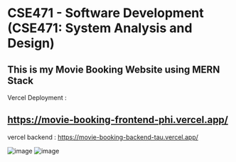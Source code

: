 # CSE471 - Software Development (CSE471: System Analysis and Design)

## This is my Movie Booking Website using MERN Stack

Vercel Deployment :
## https://movie-booking-frontend-phi.vercel.app/

vercel backend :
https://movie-booking-backend-tau.vercel.app/

![image](https://github.com/user-attachments/assets/16414bc6-f81a-4150-93f5-c59635d3a89c)
![image](https://github.com/user-attachments/assets/33dd70d4-ae4b-41f9-80a8-bf6e10afd64f)



